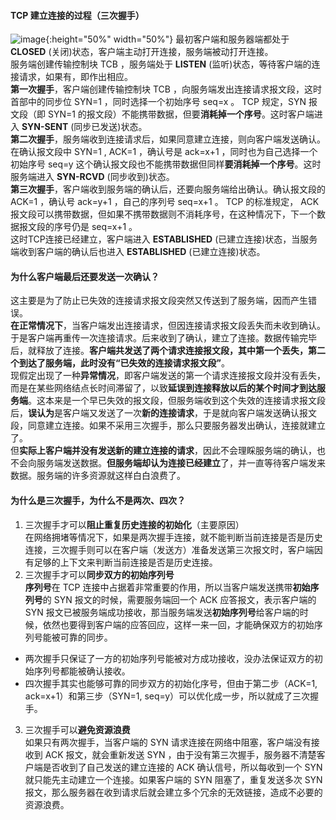 ####  TCP 建立连接的过程（三次握手）
![image](https://note.youdao.com/yws/public/resource/54fc0eceff7ffb19ad7baeffb2dee958/xmlnote/92759B4A999445DF8027623B4E1145AC/9075){:height="50%" width="50%"}
最初客户端和服务器端都处于 **CLOSED** (关闭)状态，客户端主动打开连接，服务端被动打开连接。  
服务端创建传输控制块 TCB ，服务端处于  **LISTEN** (监听)状态，等待客户端的连接请求，如果有，即作出相应。  
**第一次握手**，客户端创建传输控制块 TCB ，向服务端发出连接请求报文段，这时首部中的同步位 SYN=1 ，同时选择一个初始序号 seq=x 。 TCP 规定，SYN 报文段（即 SYN=1 的报文段）不能携带数据，但要**消耗掉一个序号**。这时客户端进入 **SYN-SENT** (同步已发送)状态。  
**第二次握手**，服务端收到连接请求后，如果同意建立连接，则向客户端发送确认。在确认报文段中 SYN=1 , ACK=1 ，确认号是 ack=x+1 ，同时也为自己选择一个初始序号 seq=y 这个确认报文段也不能携带数据但同样**要消耗掉一个序号**。这时服务端进入 **SYN-RCVD** (同步收到)状态。  
**第三次握手**，客户端收到服务端的确认后，还要向服务端给出确认。确认报文段的 ACK=1 ，确认号  ack=y+1 ，自己的序列号 seq=x+1 。 TCP 的标准规定， ACK 报文段可以携带数据，但如果不携带数据则不消耗序号，在这种情况下，下一个数据报文段的序号仍是 seq=x+1 。    
这时TCP连接已经建立，客户端进入 **ESTABLISHED** (已建立连接)状态，当服务端收到客户端的确认后也进入 **ESTABLISHED** (已建立连接)状态。  

#### 为什么客户端最后还要发送一次确认？
这主要是为了防止已失效的连接请求报文段突然又传送到了服务端，因而产生错误。  
**在正常情况下**，当客户端发出连接请求，但因连接请求报文段丢失而未收到确认。于是客户端再重传一次连接请求。后来收到了确认，建立了连接。数据传输完毕后，就释放了连接。**客户端共发送了两个请求连接报文段，其中第一个丢失，第二个到达了服务端，此时没有“已失效的连接请求报文段”**。  
现假定出现了一种**异常情况**，即客户端发送的第一个请求连接报文段并没有丢失，而是在某些网络结点长时间滞留了，以致**延误到连接释放以后的某个时间才到达服务端**。这本来是一个早已失效的报文段，但服务端收到这个失效的连接请求报文段后，**误认为**是客户端又发送了一次**新的连接请求**，于是就向客户端发送确认报文段，同意建立连接。如果不采用三次握手，那么只要服务器发出确认，连接就建立了。  
但**实际上客户端并没有发送新的建立连接的请求**，因此不会理睬服务端的确认，也不会向服务端发送数据。**但服务端却认为连接已经建立**了，并一直等待客户端发来数据。服务端的许多资源就这样白白浪费了。

#### 为什么是三次握手，为什么不是两次、四次？
1. 三次握手才可以**阻止重复历史连接的初始化**（主要原因）  
在网络拥堵等情况下，如果是两次握手连接，就不能判断当前连接是否是历史连接，三次握手则可以在客户端（发送方）准备发送第三次报文时，客户端因有足够的上下文来判断当前连接是否是历史连接。
2. 三次握手才可以**同步双方的初始序列号**  
**序列号**在 TCP 连接中占据着非常重要的作用，所以当客户端发送携带**初始序列号**的 SYN 报文的时候，需要服务端回一个 ACK 应答报文，表示客户端的 SYN 报文已被服务端成功接收，那当服务端发送**初始序列号**给客户端的时候，依然也要得到客户端的应答回应，这样一来一回，才能确保双方的初始序列号能被可靠的同步。
- 两次握手只保证了一方的初始序列号能被对方成功接收，没办法保证双方的初始序列号都能被确认接收。
- 四次握手其实也能够可靠的同步双方的初始化序号，但由于第二步（ACK=1, ack=x+1）和第三步（SYN=1, seq=y）可以优化成一步，所以就成了三次握手。


3. 三次握手可以**避免资源浪费**  
如果只有两次握手，当客户端的 SYN 请求连接在网络中阻塞，客户端没有接收到 ACK 报文，就会重新发送 SYN  ，由于没有第三次握手，服务器不清楚客户端是否收到了自己发送的建立连接的 ACK 确认信号，所以每收到一个 SYN 就只能先主动建立一个连接。如果客户端的 SYN 阻塞了，重复发送多次 SYN  报文，那么服务器在收到请求后就会建立多个冗余的无效链接，造成不必要的资源浪费。